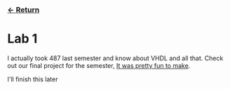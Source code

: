 ### [<- Return](../../)

# Lab 1

I actually took 487 last semester and know about VHDL and all that. Check out our final project for the semester, [It was pretty fun to make](https://github.com/redassser/487Final).

I'll finish this later
